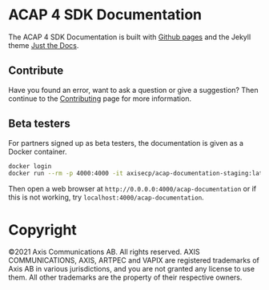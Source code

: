 # ACAP 4 SDK Documentation
The ACAP 4 SDK Documentation is built with
[Github pages](https://pages.github.com/) and the Jekyll theme
[Just the Docs](https://pmarsceill.github.io/just-the-docs/).

## Contribute
Have you found an error, want to ask a question or give a suggestion? Then
continue to the [Contributing](./CONTRIBUTING.md) page for more information.

## Beta testers
For partners signed up as beta testers, the documentation is given as a Docker
container.

```bash
docker login
docker run --rm -p 4000:4000 -it axisecp/acap-documentation-staging:latest-master jekyll serve
```
Then open a web browser at `http://0.0.0.0:4000/acap-documentation` or if this
is not working, try `localhost:4000/acap-documentation`.

# Copyright
&copy;2021 Axis Communications AB. All rights reserved. AXIS COMMUNICATIONS, AXIS, ARTPEC and VAPIX are registered trademarks of Axis AB in various jurisdictions, and you are not granted any license to use them. All other trademarks are the property of their respective owners.
